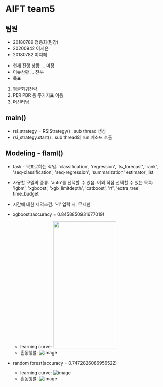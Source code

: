 # AIFT team5 

## 팀원
 - 20180789 정용화(팀장)
 - 20200942 이서은
 - 20180782 이지혜

* 현재 진행 상황 … 미정
* 이슈상황 … 전부
* 목표
 1. 평균회귀전략
 2. PER PBR 등 주가지표 이용
 3. 머신러닝
 
 ## main()
 - rsi_strategy = RSIStrategy() : sub thread 생성 
 - rsi_strategy.start()         : sub thread의 run 메소드 호출

## Modeling - flaml()
 - task - 목표로하는 작업. 'classification', 'regression', 'ts_forecast', 'rank', 'seq-classification', 'seq-regression', 'summarization'
estimator_list 
 - 사용할 모델의 종류. 'auto'를 선택할 수 있음. 이외 직접 선택할 수 있는 목록: 'lgbm', 'xgboost', 'xgb_limitdepth', 'catboost', 'rf', 'extra_tree'
time_budget 
 - 시간에 대한 제약조건. '-1' 입력 시, 무제한

 - xgboost:(accuracy = 0.8458850931677019)
   - learning curve: 
      <img src="https://user-images.githubusercontent.com/90076289/206838013-c392d429-67a9-4c8f-a0d3-378f60126232.png" width="200" height="400"/>
   - 혼동행렬:
      ![image](https://user-images.githubusercontent.com/90076289/206838046-141eb9ae-06b2-4450-a4ae-28218c97ad99.png)
     
 - random forest(accuracy = 0.7472826086956522)
   - learning curve: 
       ![image](https://user-images.githubusercontent.com/90076289/206837904-d4079625-e095-4947-b630-da95b9d7354d.png)
   - 혼동행렬:
       ![image](https://user-images.githubusercontent.com/90076289/206837908-2c28151e-102f-4465-bbac-190e1dc6cb2a.png)

